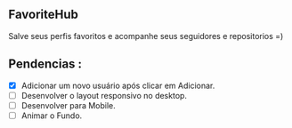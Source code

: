 ## FavoriteHub

Salve seus perfis favoritos e acompanhe seus seguidores e repositorios =)

## Pendencias :
- [x] Adicionar um novo usuário após clicar em Adicionar.
- [ ] Desenvolver o layout responsivo no desktop.
- [ ] Desenvolver para Mobile.
- [ ] Animar o Fundo.
